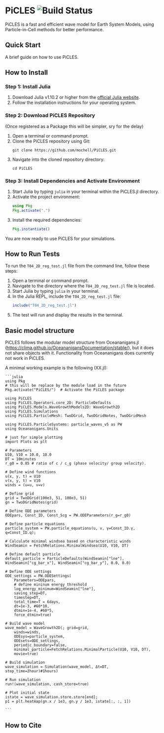 # PiCLES ![Build Status](https://github.com/mochell/PiCLES.jl/actions/workflows/CI.yml/badge.svg?branch=main)
PiCLES is a fast and efficient wave model for Earth System Models, using Particle-in-Cell methods for better performance.

## Quick Start
A brief guide on how to use PiCLES.

## How to Install

### Step 1: Install Julia
1. Download Julia v1.10.2 or higher from the [official Julia website](https://julialang.org/downloads/).
2. Follow the installation instructions for your operating system.

### Step 2: Download PiCLES Repository

(Once registered as a Package this will be simpler, sry for the delay)

1. Open a terminal or command prompt.
2. Clone the PiCLES repository using Git:
   ```
   git clone https://github.com/mochell/PiCLES.git
   ```
3. Navigate into the cloned repository directory:
   ```
   cd PiCLES
   ```

### Step 3: Install Dependencies and Activate Environment
1. Start Julia by typing `julia` in your terminal within the PiCLES.jl directory.
2. Activate the project environment:
   ```julia
   using Pkg
   Pkg.activate(".")
   ```
3. Install the required dependencies:
   ```julia
   Pkg.instantiate()
   ```

You are now ready to use PiCLES for your simulations.

## How to Run Tests
To run the `T04_2D_reg_test.jl` file from the command line, follow these steps:

1. Open a terminal or command prompt.
2. Navigate to the directory where the `T04_2D_reg_test.jl` file is located.
3. Start Julia by typing `julia` in your terminal.
4. In the Julia REPL, include the `T04_2D_reg_test.jl` file:
    ```julia
    include("T04_2D_reg_test.jl")
    ```
5. The test will run and display the results in the terminal.

## Basic model structure
PiCLES follows the modular model structure from Oceananigans.jl (https://clima.github.io/OceananigansDocumentation/stable/), but it does not share objects with it. Functionality from Oceananigans does currently not work in PiCLES.

A minimal working example is the following (XX.jl):

    ```julia
    using Pkg
    # this will be replace by the module load in the future
    Pkg.activate("PiCLES/")  # Activate the PiCLES package 

    using PiCLES
    using PiCLES.Operators.core_2D: ParticleDefaults
    using PiCLES.Models.WaveGrowthModels2D: WaveGrowth2D
    using PiCLES.Simulations
    using PiCLES.ParticleMesh: TwoDGrid, TwoDGridNotes, TwoDGridMesh

    using PiCLES.ParticleSystems: particle_waves_v5 as PW
    using Oceananigans.Units

    # just for simple plotting
    import Plots as plt

    # Parameters
    U10, V10 = 10.0, 10.0
    DT = 10minutes
    r_g0 = 0.85 # ratio of c / c_g (phase velocity/ group velocity).

    # Define wind functions
    u(x, y, t) = U10
    v(x, y, t) = V10
    winds = (u=u, v=v)

    # Define grid
    grid = TwoDGrid(100e3, 51, 100e3, 51)
    gn = TwoDGridNotes(grid)

    # Define ODE parameters
    ODEpars, Const_ID, Const_Scg = PW.ODEParameters(r_g=r_g0)

    # Define particle equations
    particle_system = PW.particle_equations(u, v, γ=Const_ID.γ, q=Const_ID.q);

    # Calculate minimal windsea based on characteristic winds
    WindSeamin = FetchRelations.MinimalWindsea(U10, V10, DT)

    # Define default particle
    default_particle = ParticleDefaults(WindSeamin["lne"], WindSeamin["cg_bar_x"], WindSeamin["cg_bar_y"], 0.0, 0.0)

    # Define ODE settings
    ODE_settings = PW.ODESettings(
        Parameters=ODEpars,
        # define mininum energy threshold
        log_energy_minimum=WindSeamin["lne"],
        saving_step=DT,
        timestep=DT,
        total_time=T = 6days,
        dt=1e-3, #60*10, 
        dtmin=1e-4, #60*5, 
        force_dtmin=true)

    # Build wave model
    wave_model = WaveGrowth2D(; grid=grid,
        winds=winds,
        ODEsys=particle_system,
        ODEsets=ODE_settings,
        periodic_boundary=false,
        minimal_particle=FetchRelations.MinimalParticle(U10, V10, DT),
        movie=true)

    # Build simulation
    wave_simulation = Simulation(wave_model, Δt=DT, stop_time=2hour)#1hours)

    # Run simulation
    run!(wave_simulation, cash_store=true)

    # Plot initial state
    istate = wave_simulation.store.store[end];
    p1 = plt.heatmap(gn.x / 1e3, gn.y / 1e3, istate[:, :, 1])

    ```

## How to Cite

